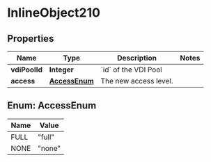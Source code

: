

# InlineObject210

## Properties

Name | Type | Description | Notes
------------ | ------------- | ------------- | -------------
**vdiPoolId** | **Integer** | &#x60;id&#x60; of the VDI Pool | 
**access** | [**AccessEnum**](#AccessEnum) | The new access level. | 



## Enum: AccessEnum

Name | Value
---- | -----
FULL | &quot;full&quot;
NONE | &quot;none&quot;



